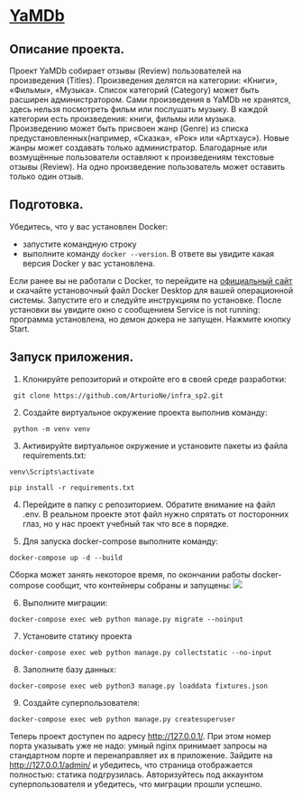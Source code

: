 # **[YaMDb](https://github.com/ArturioNe/api_yamdb.git)**

## **Описание проекта.**
Проект YaMDb собирает отзывы (Review) пользователей на произведения (Titles). 
Произведения делятся на категории: «Книги», «Фильмы», «Музыка». 
Список категорий (Category) может быть расширен администратором.
Сами произведения в YaMDb не хранятся, здесь нельзя посмотреть фильм или послушать музыку.
В каждой категории есть произведения: книги, фильмы или музыка.
Произведению может быть присвоен жанр (Genre) из списка предустановленных(например, «Сказка», «Рок» или «Артхаус»). 
Новые жанры может создавать только администратор.
Благодарные или возмущённые пользователи оставляют к произведениям текстовые отзывы (Review). 
На одно произведение пользователь может оставить только один отзыв.

## Подготовка.
Убедитесь, что у вас установлен Docker:
+ запустите командную строку
+ выполните команду ```docker --version```.
В ответе вы увидите какая версия Docker у вас установлена.

Если ранее вы не работали с Docker, то перейдите на [официальный сайт](https://www.docker.com/products/docker-desktop) 
и скачайте установочный файл Docker Desktop для вашей операционной системы.
Запустите его и следуйте инструкциям по установке. После установки вы увидите окно с сообщением 
Service is not running: программа установлена, но демон докера не запущен. Нажмите кнопку Start.

## Запуск приложения.

1. Клонируйте репозиторий и откройте его в своей среде разработки:

``` git clone https://github.com/ArturioNe/infra_sp2.git```

2. Создайте виртуальное окружение проекта выполнив команду:

``` python -m venv venv```

3. Активируйте виртуальное окружение и установите пакеты из файла requirements.txt:

``` venv\Scripts\activate ```
   
``` pip install -r requirements.txt ```

4. Перейдите в папку с репозиторием.
   Обратите внимание на файл .env. В реальном проекте этот файл нужно спрятать от посторонних глаз, но у нас
   проект учебный так что все в порядке.

5. Для запуска docker-compose выполните команду:

``` docker-compose up -d --build ```

Сборка может занять некоторое время, по окончании работы docker-compose сообщит, 
что контейнеры собраны и запущены:
![](https://pictures.s3.yandex.net/resources/S18_03_03_1619103276.png)

6. Выполните миграции:

``` docker-compose exec web python manage.py migrate --noinput ```

7. Установите статику проекта

``` docker-compose exec web python manage.py collectstatic --no-input  ```

8. Заполните базу данных:

``` docker-compose exec web python3 manage.py loaddata fixtures.json ```

9. Создайте суперпользователя:

``` docker-compose exec web python manage.py createsuperuser ```

Теперь проект доступен по адресу http://127.0.0.1/. 
При этом номер порта указывать уже не надо: умный nginx принимает запросы на стандартном порте 
и перенаправляет их в приложение.
Зайдите на http://127.0.0.1/admin/ и убедитесь, что страница отображается полностью: статика подгрузилась.
Авторизуйтесь под аккаунтом суперпользователя и убедитесь, что миграции прошли успешно.
